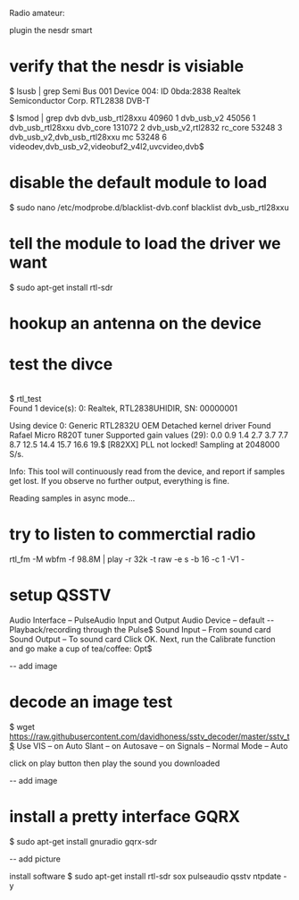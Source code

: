 Radio amateur:

plugin the nesdr smart

# verify that the nesdr is visiable
$ lsusb | grep Semi
Bus 001 Device 004: ID 0bda:2838 Realtek Semiconductor Corp. RTL2838 DVB-T

$ lsmod | grep dvb
dvb_usb_rtl28xxu       40960  1
dvb_usb_v2             45056  1 dvb_usb_rtl28xxu
dvb_core              131072  2 dvb_usb_v2,rtl2832
rc_core                53248  3 dvb_usb_v2,dvb_usb_rtl28xxu
mc                     53248  6 videodev,dvb_usb_v2,videobuf2_v4l2,uvcvideo,dvb$

# disable the default module to load
$ sudo nano /etc/modprobe.d/blacklist-dvb.conf
blacklist dvb_usb_rtl28xxu
# tell the module to load the driver we want
$ sudo apt-get install rtl-sdr

# hookup an antenna on the device
# test the divce
<br>$ rtl_test</br>
Found 1 device(s):
  0:  Realtek, RTL2838UHIDIR, SN: 00000001

Using device 0: Generic RTL2832U OEM
Detached kernel driver
Found Rafael Micro R820T tuner
Supported gain values (29): 0.0 0.9 1.4 2.7 3.7 7.7 8.7 12.5 14.4 15.7 16.6 19.$
[R82XX] PLL not locked!
Sampling at 2048000 S/s.

Info: This tool will continuously read from the device, and report if
samples get lost. If you observe no further output, everything is fine.

Reading samples in async mode...

# try to listen to commerctial radio
rtl_fm -M wbfm -f 98.8M | play -r 32k -t raw -e s -b 16 -c 1 -V1 -

# setup QSSTV
Audio Interface – PulseAudio
Input and Output Audio Device – default -- Playback/recording through the Pulse$
Sound Input – From sound card
Sound Output – To sound card
Click OK. Next, run the Calibrate function and go make a cup of tea/coffee: Opt$

-- add image

# decode an image test
$ wget https://raw.githubusercontent.com/davidhoness/sstv_decoder/master/sstv_t$
Use VIS – on
Auto Slant – on
Autosave – on
Signals – Normal
Mode – Auto

click on play button then play the sound you downloaded

-- add image

# install a pretty interface GQRX
$ sudo apt-get install gnuradio gqrx-sdr

-- add picture

install software
$ sudo apt-get install rtl-sdr sox pulseaudio qsstv ntpdate -y

